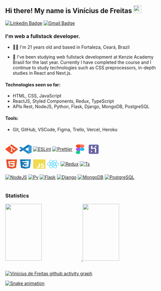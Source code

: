 ## Hi there! My name is Vinícius de Freitas <img src="https://media.giphy.com/media/hvRJCLFzcasrR4ia7z/giphy.gif" width="25px" height="25px"></a>

[![Linkedin Badge](https://img.shields.io/badge/-LinkedIn-blue?style=flat-square&logo=Linkedin&logoColor=white&link=https://www.linkedin.com/in/vinicius-de-freitas/)](https://www.linkedin.com/in/vinicius-de-freitas/)
[![Gmail Badge](https://img.shields.io/badge/-Gmail-red?style=flat-square&logo=Gmail&logoColor=white&link=mailto:viniciusfreitas.1.4.4@gmail.com)](mailto:viniciusfreitas.1.4.4@gmail.com) 

### I'm web a fullstack developer.

- 🙋‍♂️ I'm 21 years old and based in Fortaleza, Ceará, Brazil

- 📖 I've been studying web fullstack development at Kenzie Academy Brasil for the last year. Currently I have completed the course and I continue to study technologies such as CSS preprocessors, in-depth studies in React and Next.js.

#### Technologies seen so far: 
 - HTML, CSS, JavaScript
 - ReactJS, Styled Components, Redux, TypeScript
 - APIs Rest, NodeJS, Python, Flask, Django, MongoDB, PostgreSQL

#### Tools:
- Git, GitHub, VSCode, Figma, Trello, Vercel, Heroku

#

<div style="display: inline_block">
 <a href="https://git-scm.com/" title="Git"><img align="center" alt="Git" height="30px" width="40px" src="https://raw.githubusercontent.com/devicons/devicon/master/icons/git/git-original.svg"></a>
 <a href="https://code.visualstudio.com/" title="Visual Studio Code"><img align="center" alt="Visual Studio Code" height="30px" width="40px" src="https://raw.githubusercontent.com/devicons/devicon/master/icons/vscode/vscode-original.svg"></a>
 <a href="https://eslint.org/" title="ESLint"><img align="center" alt="ESLint" height="30px" width="40px" src="https://github.com/tomchen/stack-icons/blob/master/logos/eslint.svg" ></a>
<a href="https://prettier.io/" title="Prettier"><img align="center" alt="Prettier" height="30px" width="40px" src="https://github.com/tomchen/stack-icons/blob/master/logos/prettier.svg" ></a>
 <a href="http://figma.com" title="Figma"><img align="center" alt="Figma" height="30px" width="40px" src="https://raw.githubusercontent.com/devicons/devicon/master/icons/figma/figma-original.svg"></a>
 <a href="http://www.heroku.com" title="Heroku"><img align="center" alt="Heroku" height="30px" width="40px" src="https://raw.githubusercontent.com/devicons/devicon/master/icons/heroku/heroku-plain.svg"></a>
 </div>
<div style="display: inline_block"><br>
  <a href="https://www.w3.org/TR/html5/" title="HTML5"><img align="center" alt="HTML" height="30" width="40" src="https://raw.githubusercontent.com/devicons/devicon/master/icons/html5/html5-original.svg"></a>
  <a href="https://www.w3.org/TR/CSS/" title="CSS3"><img align="center" alt="CSS3" height="30" width="40" src="https://raw.githubusercontent.com/devicons/devicon/master/icons/css3/css3-original.svg"></a>
  <a href="https://developer.mozilla.org/en-US/docs/Web/JavaScript" title="JavaScript"><img align="center" alt="Js" height="30" width="40" src="https://raw.githubusercontent.com/devicons/devicon/master/icons/javascript/javascript-plain.svg"></a>
  <a href="https://reactjs.org/" title="React"><img align="center" alt="React" height="30" width="40" src="https://raw.githubusercontent.com/devicons/devicon/master/icons/react/react-original.svg"></a>
 <a href="https://redux.js.org/" title="Redux"><img align="center" alt="Redux" height="40px" width="30px" src="https://github.com/tomchen/stack-icons/blob/master/logos/redux.svg" ></a>
  <a href="https://www.typescriptlang.org/" title="Typescript"><img align="center" alt="Ts" height="30" width="40" src="https://cdn.jsdelivr.net/gh/devicons/devicon/icons/typescript/typescript-original.svg" /></a>
</div>
  
<div style="display: inline_block"><br>
 <a href="https://nodejs.org/en/" title="NodeJS"><img align="center" alt="NodeJS" height="30" width="40" src="https://cdn.jsdelivr.net/gh/devicons/devicon/icons/nodejs/nodejs-original.svg" /></a>
  <a href="https://www.python.org/" title="Python"><img align="center" alt="Py" height="30" width="40" src="https://cdn.jsdelivr.net/gh/devicons/devicon/icons/python/python-original.svg" /></a>
  <a href="https://flask.palletsprojects.com/en/2.1.x/" title="Flask"><img align="center" alt="Flask" height="30" width="40" src="https://cdn.jsdelivr.net/gh/devicons/devicon/icons/flask/flask-original.svg" /></a>
  <a href="https://www.djangoproject.com/" title="Django"><img align="center" alt="Django" height="40" width="50" src="https://icongr.am/devicon/django-plain.svg?color=7fffd4"/></a>
  <a href="https://www.mongodb.org/" title="MongoDB"><img align="center" alt="MongoDB" height="30" width="40" src="https://cdn.jsdelivr.net/gh/devicons/devicon/icons/mongodb/mongodb-original.svg" /></a>
  <a href="https://www.postgresql.org/" title="PostgreSQL"><img align="center" alt="PostgreSQL" height="30" width="40" src="https://cdn.jsdelivr.net/gh/devicons/devicon/icons/postgresql/postgresql-original.svg" /></a>
</div>

#

### Statistics

<div style="display: inline_block">
  <a href="https://github.com/Vinicius2m/">
  <img width="48%" height="180em" src="https://github-readme-stats.vercel.app/api?username=Vinicius2m&show_icons=true&theme=tokyonight&include_all_commits=true&count_private=true"/>
  <img width="48%" height="180em" src="https://github-readme-stats.vercel.app/api/top-langs/?username=Vinicius2m&layout=compact&langs_count=7&theme=tokyonight"/>
</div>
  
  ##
  
 ![Vinícius de Freitas github activity graph](https://activity-graph.herokuapp.com/graph?username=Vinicius2m&theme=react-dark)
  
  
 ![Snake animation](https://github.com/Vinicius2m/Vinicius2m/blob/output/github-contribution-grid-snake.svg)
 
